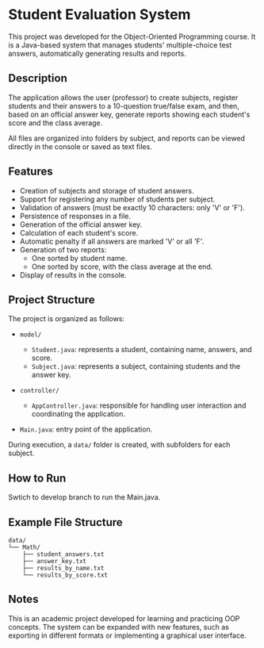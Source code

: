 # Student Evaluation System

This project was developed for the Object-Oriented Programming course. It is a Java-based system that manages students' multiple-choice test answers, automatically generating results and reports.

## Description

The application allows the user (professor) to create subjects, register students and their answers to a 10-question true/false exam, and then, based on an official answer key, generate reports showing each student's score and the class average.

All files are organized into folders by subject, and reports can be viewed directly in the console or saved as text files.

## Features

- Creation of subjects and storage of student answers.
- Support for registering any number of students per subject.
- Validation of answers (must be exactly 10 characters: only 'V' or 'F').
- Persistence of responses in a file.
- Generation of the official answer key.
- Calculation of each student's score.
- Automatic penalty if all answers are marked 'V' or all 'F'.
- Generation of two reports:
  - One sorted by student name.
  - One sorted by score, with the class average at the end.
- Display of results in the console.

## Project Structure

The project is organized as follows:

- `model/`
  - `Student.java`: represents a student, containing name, answers, and score.
  - `Subject.java`: represents a subject, containing students and the answer key.

- `controller/`
  - `AppController.java`: responsible for handling user interaction and coordinating the application.

- `Main.java`: entry point of the application.

During execution, a `data/` folder is created, with subfolders for each subject.

## How to Run

Swtich to develop branch to run the Main.java.

## Example File Structure

```
data/
└── Math/
    ├── student_answers.txt
    ├── answer_key.txt
    ├── results_by_name.txt
    └── results_by_score.txt
```

## Notes

This is an academic project developed for learning and practicing OOP concepts. The system can be expanded with new features, such as exporting in different formats or implementing a graphical user interface.

